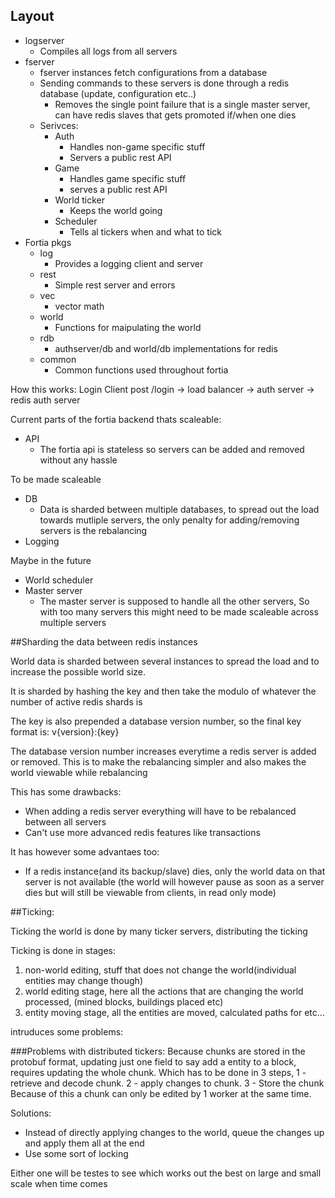 ## Layout
 - logserver
     + Compiles all logs from all servers
 - fserver
     + fserver instances fetch configurations from a database
     + Sending commands to these servers is done through a redis database (update, configuration etc..)
         * Removes the single point failure that is a single master server, can have redis slaves that gets promoted if/when one dies
     + Serivces:
         * Auth
             - Handles non-game specific stuff
             - Servers a public rest API
         * Game
             - Handles game specific stuff
             - serves a public rest API
         * World ticker
             - Keeps the world going
         * Scheduler
             - Tells al tickers when and what to tick
 - Fortia pkgs
    + log
        * Provides a logging client and server
    + rest
        * Simple rest server and errors
    + vec
        * vector math
    + world
        * Functions for maipulating the world
    + rdb
        * authserver/db and world/db implementations for redis
    + common   
        * Common functions used throughout fortia

How this works:
Login
Client post /login -> load balancer -> auth server -> redis auth server

Current parts of the fortia backend thats scaleable:

 - API
     + The fortia api is stateless so servers can be added and removed without any hassle

To be made scaleable

 - DB
     + Data is sharded between multiple databases, to spread out the load towards mutliple servers, the only penalty for adding/removing servers is the rebalancing
 - Logging

Maybe in the future

 - World scheduler
 - Master server
     + The master server is supposed to handle all the other servers, So with too many servers this might need to be made scaleable across multiple servers

##Sharding the data between redis instances

World data is sharded between several instances to spread the load and to increase the possible world size.

It is sharded by hashing the key and then take the modulo of whatever the number of active redis shards is

The key is also prepended a database version number, so the final key format is:
v{version}:{key}

The database version number increases everytime a redis server is added or removed.
This is to make the rebalancing simpler and also makes the world viewable while rebalancing

This has some drawbacks:

 - When adding a redis server everything will have to be rebalanced between all servers
 - Can't use more advanced redis features like transactions

It has however some advantaes too:

 - If a redis instance(and its backup/slave) dies, only the world data on that server is not available (the world will however pause as soon as a server dies but will still be viewable from clients, in read only mode)

##Ticking:

Ticking the world is done by many ticker servers, distributing the ticking 

Ticking is done in stages:

1. non-world editing, stuff that does not change the world(individual entities may change though)
2. world editing stage, here all the actions that are changing the world processed, (mined blocks, buildings placed etc)
3. entity moving stage, all the entities are moved, calculated paths for etc...


intruduces some problems:

###Problems with distributed tickers:
Because chunks are stored in the protobuf format, updating just one field to say add a entity to a block, requires updating the whole chunk. Which has to be done in 3 steps, 1 - retrieve and decode chunk. 2 - apply changes to chunk. 3 - Store the chunk
Because of this a chunk can only be edited by 1 worker at the same time.

Solutions: 
    
- Instead of directly applying changes to the world, queue the changes up and apply them all at the end
- Use some sort of locking

Either one will be testes to see which works out the best on large and small scale when time comes